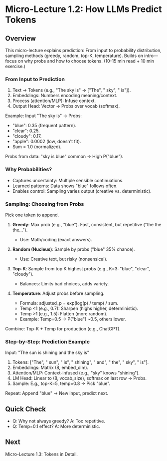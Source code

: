 # Micro-Lecture 1.2: How LLMs Predict Tokens

## Overview
This micro-lecture explains prediction: From input to probability distribution, sampling methods (greedy, random, top-K, temperature). Builds on intro—focus on why probs and how to choose tokens. (10-15 min read + 10 min exercise.)

### From Input to Prediction
1. Text → Tokens (e.g., "The sky is" → ["The", " sky", " is"]).
2. Embeddings: Numbers encoding meaning/context.
3. Process (attention/MLP): Infuse context.
4. Output Head: Vector → Probs over vocab (softmax).

Example: Input "The sky is" → Probs:
- "blue": 0.35 (frequent pattern).
- "clear": 0.25.
- "cloudy": 0.17.
- "apple": 0.0002 (low, doesn't fit).
- Sum = 1.0 (normalized).

Probs from data: "sky is blue" common → High P("blue").

### Why Probabilities?
- Captures uncertainty: Multiple sensible continuations.
- Learned patterns: Data shows "blue" follows often.
- Enables control: Sampling varies output (creative vs. deterministic).

### Sampling: Choosing from Probs
Pick one token to append.

1. **Greedy**: Max prob (e.g., "blue"). Fast, consistent, but repetitive ("the the the...").
   - Use: Math/coding (exact answers).

2. **Random (Nucleus)**: Sample by probs ("blue" 35% chance).
   - Use: Creative text, but risky (nonsensical).

3. **Top-K**: Sample from top K highest probs (e.g., K=3: "blue", "clear", "cloudy").
   - Balances: Limits bad choices, adds variety.

4. **Temperature**: Adjust probs before sampling.
   - Formula: adjusted_p = exp(log(p) / temp) / sum.
   - Temp <1 (e.g., 0.7): Sharpen (highs higher, deterministic).
   - Temp >1 (e.g., 1.5): Flatten (more random).
   - Example: Temp=0.5 → P("blue") ~0.5, others lower.

Combine: Top-K + Temp for production (e.g., ChatGPT).

### Step-by-Step: Prediction Example
Input: "The sun is shining and the sky is"

1. Tokens: ["The", " sun", " is", " shining", " and", " the", " sky", " is"].
2. Embeddings: Matrix (8, embed_dim).
3. Attention/MLP: Context-infused (e.g., "sky" knows "shining").
4. LM Head: Linear to (8, vocab_size), softmax on last row → Probs.
5. Sample: E.g., top-K=5, temp=0.8 → Pick "blue".

Repeat: Append "blue" → New input, predict next.

## Quick Check
- Q: Why not always greedy? A: Too repetitive.
- Q: Temp=0.1 effect? A: More deterministic.

## Next
Micro-Lecture 1.3: Tokens in Detail.
